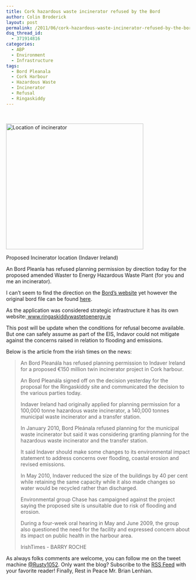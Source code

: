 ```yaml
---
title: Cork hazardous waste incinerator refused by the Bord
author: Colin Broderick
layout: post
permalink: /2011/06/cork-hazardous-waste-incinerator-refused-by-the-bord/"
dsq_thread_id:
  - 371914816
categories:
  - ABP
  - Environment
  - Infrastructure
tags:
  - Bord Pleanala
  - Cork Harbour
  - Hazardous Waste
  - Incinerator
  - Refusal
  - Ringaskiddy
---
```

&nbsp;

<div class="wp-caption alignleft" style="width: 386px">
  <a href="http://www.ringaskiddywastetoenergy.ie/images/Site%20location.JPG"><img title="Location of incinerator" src="http://www.ringaskiddywastetoenergy.ie/images/Site%20location.JPG" alt="Location of incinerator" width="376" height="344" /></a><p class="wp-caption-text">
    Proposed Incinerator location (Indaver Ireland)
  </p>
</div>

An Bord Pleanla has refused planning permission by direction today for the proposed amended Waster to Energy Hazardous Waste Plant (for you and me an incinerator).

I can&#8217;t seem to find the direction on the <a href="http://www.pleanala.ie/" target="_blank">Bord&#8217;s website</a> yet however the original bord file can be found [here][1].

As the application was considered strategic infrastructure it has its own website:<a title="Ringaskiddy Waste to Energy website (Indaver)" href="http://www.ringaskiddywastetoenergy.ie/" target="_blank"> www.ringaskiddywastetoenergy.ie</a>

This post will be update when the conditions for refusal become available. But one can safely assume as part of the EIS, Indavor could not mitigate against the concerns raised in relation to flooding and emissions.

Below is the article from the irish times on the news:

> An Bord Pleanála has refused planning permission to Indaver Ireland for a proposed €150 million twin incinerator project in Cork harbour.
> 
> An Bord Pleanála signed off on the decision yesterday for the proposal for the Ringaskiddy site and communicated the decision to the various parties today.
> 
> Indaver Ireland had originally applied for planning permission for a 100,000 tonne hazardous waste incinerator, a 140,000 tonnes municipal waste incinerator and a transfer station.
> 
> In January 2010, Bord Pleánala refused planning for the municipal waste incinerator but said it was considering granting planning for the hazardous waste incinerator and the transfer station.
> 
> It said Indaver should make some changes to its environmental impact statement to address concerns over flooding, coastal erosion and revised emissions.
> 
> In May 2010, Indaver reduced the size of the buildings by 40 per cent while retaining the same capacity while it also made changes so water would be recycled rather than discharged.
> 
> Environmental group Chase has campaigned against the project saying the proposed site is unsuitable due to risk of flooding and erosion.
> 
> During a four-week oral hearing in May and June 2009, the group also questioned the need for the facility and expressed concern about its impact on public health in the harbour area.
> 
> IrishTimes - BARRY ROCHE

As always folks comments are welcome, you can follow me on the tweet machine <a title="Follow me on Twitter" href="http://twitter.com/#!/rusty1052" target="_blank">@Rusty1052</a>. Only want the blog? Subscribe to the <a title="RSS Feed" href="http://feeds.feedburner.com/AnIrishPlanningStudentsBlog" target="_blank">RSS Feed</a> with your favorite reader! Finally, Rest in Peace Mr. Brian Lenhian.



 [1]: http://www.pleanala.ie/casenum/PA0010.htm